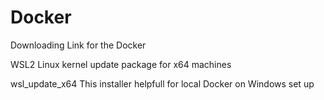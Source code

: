 # Docker
Downloading Link for the Docker

WSL2 Linux kernel update package for x64 machines

wsl_update_x64  This installer helpfull for local  Docker on  Windows set up 
